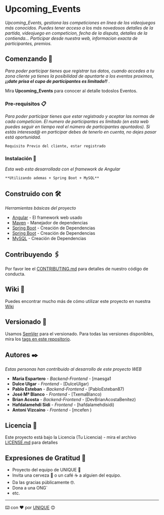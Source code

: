 # Upcoming_Events

_Upcoming_Events, gestiona las competiciones en linea de los videojuegos más conocidos.
Puedes tener acceso a los más novedosos detalles de la partida, videojuego en competicion, fecha de la disputa,
detalles de la contienda... Participar desde nuestra web, informacion exacta de participantes, premios._

## Comenzando 🚀

_Para poder participar tienes que registrar tus datos, cuando accedes a tu zona cliente ya tienes la posibilidad de apuntarte
a los eventos proximos, **¡¡date prisa el cupo de participantes es limitado!!** ._

Mira **Upcoming_Events** para conocer al detalle todoslos Eventos.


### Pre-requisitos 📋

_Para poder participar tienes que estar registrado y aceptar las normas de cada competicion.
El numero de participantes es limitado (en esta web puedes seguir en tiempo real el número de participantes apuntados).
Si estás interesad@ en participar debes de tenerlo en cuenta, no dejes pasar está oportunidad._

```
Requisito Previo del cliente, estar registrado
```

### Instalación 🔧

_Esta web esta desarrollada con el framework de Angular_

```
**Utilizando ademas + Spring Boot + MySQL**
```



## Construido con 🛠️

_Herramientas básicas del proyecto_

* [Angular]([www.dropwizard.io/1.0.2/docs/](https://blog.angular.io/)) - El framework web usado
* [Maven]([https://maven.apache.org/]) - Manejador de dependencias
* [Spring Boot]([https://spring.io/projects/spring-boot]) - Creación de Dependencias
* [Spring Boot]([https://spring.io/projects/spring-boot]) - Creación de Dependencias
* [MySQL]([(https://www.mysql.com/)]) - Creación de Dependencias
  
## Contribuyendo 🖇️

Por favor lee el [CONTRIBUTING.md](https://gist.github.com/) para detalles de nuestro código de conducta.

## Wiki 📖

Puedes encontrar mucho más de cómo utilizar este proyecto en nuestra [Wiki](https://github.com/tu/proyecto/wiki)

## Versionado 📌

Usamos [SemVer](http://semver.org/) para el versionado. Para todas las versiones disponibles, mira los [tags en este repositorio](https://github.com/tu/proyecto/tags).

## Autores ✒️

_Estas personas han contribuido al desarrollo de este proyecto WEB_

* **Maria Espartero** - *Backend-Frontend* - [maesga1
* **Dulce Ulgar** - *Frontend* - [DulceUlgar)
* **Pablo Esteban** - *Backend-Frontend* - [PabloEsteban87)
* **José Mª Blanco** - *Frontend* - [TxemaBlanco)
* **Brian Acosta** - *Backend-Frontend* - [DevBrianAcostaBenítez)
* **Hafdalamehdi Sidi** - *Frontend* - [hafdalamehdisidi)
* **Antoni Vizcaíno** - *Frontend* - [mcefen )



## Licencia 📄

Este proyecto está bajo la Licencia (Tu Licencia) - mira el archivo [LICENSE.md](LICENSE.md) para detalles

## Expresiones de Gratitud 🎁

* Proyecto del equipo de UNIQUE 📢
* Invita una cerveza 🍺 o un café ☕ a alguien del equipo. 
* Da las gracias públicamente 🤓.
* Dona a una ONG`
* etc.



---
⌨️ con ❤️ por [UNIQUE]((https://github.com/F5-Events/upcoming_events)https://github.com/F5-Events/upcoming_events) 😊
